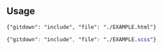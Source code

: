 ## Usage

```html
{"gitdown": "include", "file": "./EXAMPLE.html"}
```

```scss
{"gitdown": "include", "file": "./EXAMPLE.scss"}
```
